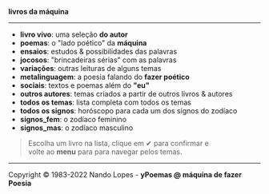 **livros da máquina**  
___
- **livro vivo**: uma seleção **do autor**  
- **poemas**: o "lado poético" da **máquina**  
- **ensaios**: estudos & possibilidades das palavras  
- **jocosos**: "brincadeiras sérias" com as palavras  
- **variações**: outras leituras de alguns temas  
- **metalinguagem**: a poesia falando do **fazer poético**  
- **sociais**: textos e poemas além do **"eu"**  
- **outros autores**: temas criados a partir de outros livros & autores  
- **todos os temas**: lista completa com todos os temas  
- **todos os signos**: horóscopo para cada um dos signos do zodíaco  
- **signos_fem**: o zodíaco feminino  
- **signos_mas**: o zodíaco masculino  

> Escolha um livro na lista, clique em ✔ para confirmar e  
> volte ao **menu** para para navegar pelos temas.  
___
Copyright © 1983-2022 Nando Lopes - **yPoemas @ máquina de fazer Poesia**
